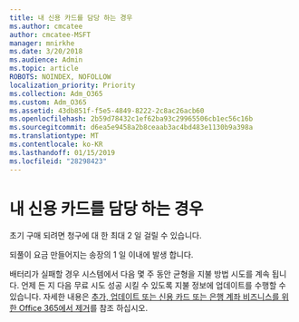 ```yaml
---
title: 내 신용 카드를 담당 하는 경우
ms.author: cmcatee
author: cmcatee-MSFT
manager: mnirkhe
ms.date: 3/20/2018
ms.audience: Admin
ms.topic: article
ROBOTS: NOINDEX, NOFOLLOW
localization_priority: Priority
ms.collection: Adm_O365
ms.custom: Adm_O365
ms.assetid: 43db851f-f5e5-4849-8222-2c8ac26acb60
ms.openlocfilehash: 2b59d78432c1ef62ba93c29965506cb1ec56c16b
ms.sourcegitcommit: d6ea5e9458a2b8ceaab3ac4bd483e1130b9a398a
ms.translationtype: MT
ms.contentlocale: ko-KR
ms.lasthandoff: 01/15/2019
ms.locfileid: "28298423"
---
```

# <a name="when-is-my-credit-card-charged"></a>내 신용 카드를 담당 하는 경우

초기 구매 되려면 청구에 대 한 최대 2 일 걸릴 수 있습니다.
  
되풀이 요금 만들어지는 송장의 1 일 이내에 발생 합니다.
  
배터리가 실패할 경우 시스템에서 다음 몇 주 동안 균형을 지불 방법 시도를 계속 됩니다. 언제 든 지 다음 무료 시도 성공 시킬 수 있도록 지불 정보에 업데이트를 수행할 수 있습니다. 자세한 내용은 [추가, 업데이트 또는 신용 카드 또는 은행 계좌 비즈니스를 위한 Office 365에서 제거](https://support.office.com/article/30ba9c83-50d8-4020-90ed-830a5b8c8724)를 참조 하십시오.
  

